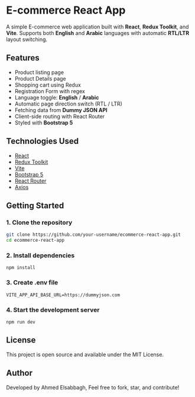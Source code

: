 # E-commerce React App

A simple E-commerce web application built with **React**, **Redux Toolkit**, and **Vite**. Supports both **English** and **Arabic** languages with automatic **RTL/LTR** layout switching.

## Features

- Product listing page
- Product Details page
- Shopping cart using Redux
- Registration Form with regex
- Language toggle: **English** / **Arabic**
- Automatic page direction switch (RTL / LTR)
- Fetching data from **Dummy JSON API**
- Client-side routing with React Router
- Styled with **Bootstrap 5**



## Technologies Used

- [React](https://react.dev/)
- [Redux Toolkit](https://redux-toolkit.js.org/)
- [Vite](https://vitejs.dev/)
- [Bootstrap 5](https://getbootstrap.com/)
- [React Router](https://reactrouter.com/)
- [Axios](https://axios-http.com/)



## Getting Started

### 1. Clone the repository

```bash
git clone https://github.com/your-username/ecommerce-react-app.git
cd ecommerce-react-app
```

### 2. Install dependencies
```
npm install
```

### 3. Create .env file
```
VITE_APP_API_BASE_URL=https://dummyjson.com
```
### 4. Start the development server
```
npm run dev
```

## License
This project is open source and available under the MIT License.

## Author
Developed by Ahmed Elsabbagh,
Feel free to fork, star, and contribute!



